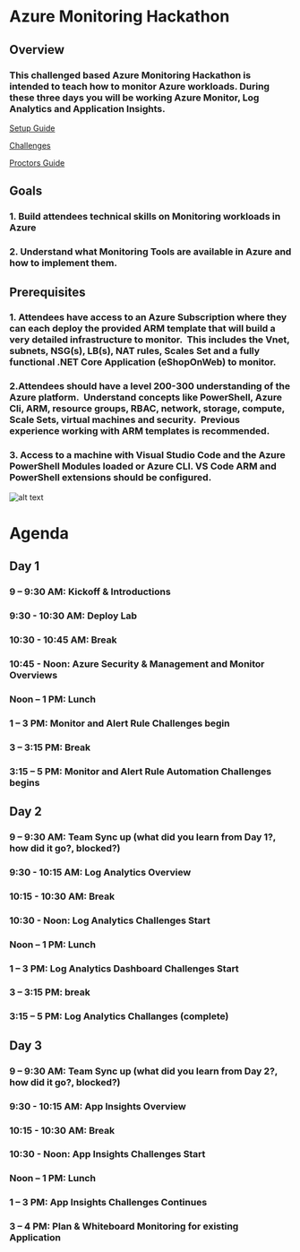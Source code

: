 # Azure Monitoring Hackathon

## Overview

### This challenged based Azure Monitoring Hackathon is intended to teach how to monitor Azure workloads. During these three days you will be working Azure Monitor, Log Analytics and Application Insights.

[Setup Guide](https://github.com/rkuehfus/AzureMonitoringHackathon/blob/master/Student/Guides/Deployment%20Setup%20Guide.docx?raw=true)

[Challenges](https://github.com/rkuehfus/AzureMonitoringHackathon/blob/master/Student/Guides/Challenges.pptx?raw=true)

[Proctors Guide](https://github.com/rkuehfus/AzureMonitoringHackathon/blob/master/Host/Guides/Proctors%20Guide.docx?raw=true)

## Goals

### 1. Build attendees technical skills on Monitoring workloads in Azure

### 2. Understand what Monitoring Tools are available in Azure and how to implement them.

## Prerequisites

### 1. Attendees have access to an Azure Subscription where they can each deploy the provided ARM template that will build a very detailed infrastructure to monitor.  This includes the Vnet, subnets, NSG(s), LB(s), NAT rules, Scales Set and a fully functional .NET Core Application (eShopOnWeb) to monitor.

### 2.Attendees should have a level 200-300 understanding of the Azure platform.  Understand concepts like PowerShell, Azure Cli, ARM, resource groups, RBAC, network, storage, compute, Scale Sets, virtual machines and security.  Previous experience working with ARM templates is recommended.

### 3. Access to a machine with Visual Studio Code and the Azure PowerShell Modules loaded or Azure CLI.  VS Code ARM and PowerShell extensions should be configured.

![alt text](https://raw.githubusercontent.com/rkuehfus/AzureMonitoringHackathon/master/monitoringhackdiagram.png)

# Agenda

## Day 1

### 9 – 9:30 AM: Kickoff & Introductions

### 9:30  - 10:30 AM: Deploy Lab

### 10:30 - 10:45 AM: Break

### 10:45  - Noon: Azure Security & Management and Monitor Overviews

### Noon – 1 PM: Lunch

### 1 – 3 PM: Monitor and Alert Rule Challenges begin

### 3 – 3:15 PM: Break

### 3:15 – 5 PM: Monitor and Alert Rule Automation Challenges begins

## Day 2

### 9 – 9:30 AM: Team Sync up (what did you learn from Day 1?, how did it go?, blocked?)

### 9:30  - 10:15 AM: Log Analytics Overview

### 10:15 - 10:30 AM: Break

### 10:30 - Noon: Log Analytics Challenges Start

### Noon – 1 PM: Lunch

### 1  – 3 PM: Log Analytics Dashboard Challenges Start

### 3 – 3:15 PM: break

### 3:15 – 5 PM: Log Analytics Challanges (complete)

## Day 3

### 9 – 9:30 AM: Team Sync up (what did you learn from Day 2?, how did it go?, blocked?)

### 9:30  - 10:15 AM: App Insights Overview

### 10:15 - 10:30 AM: Break

### 10:30 - Noon: App Insights Challenges Start

### Noon – 1 PM: Lunch

### 1  – 3 PM: App Insights Challenges Continues

### 3 – 4 PM: Plan & Whiteboard Monitoring for existing Application


